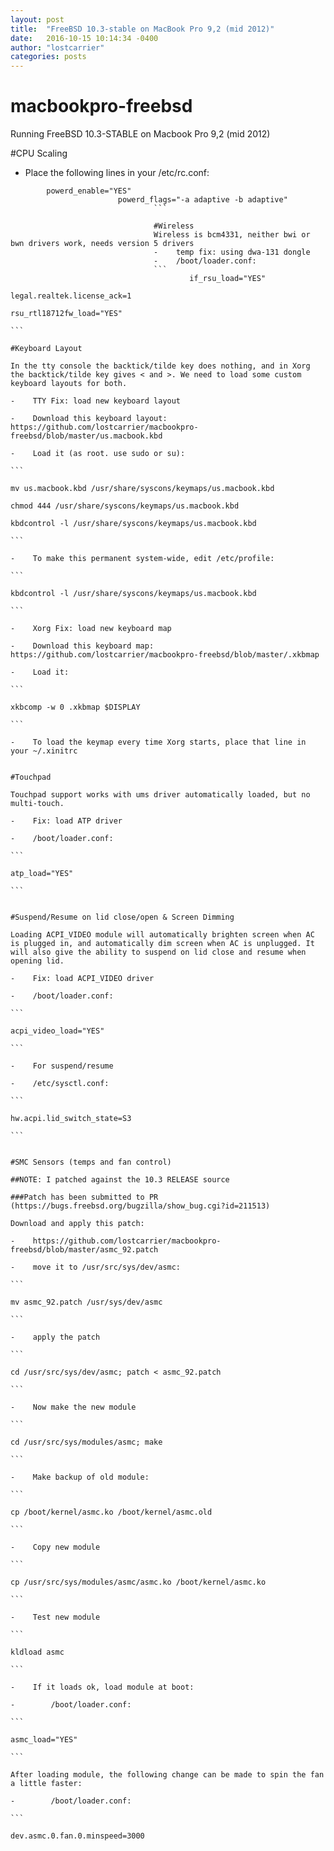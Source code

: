 ```yaml
---
layout: post
title:  "FreeBSD 10.3-stable on MacBook Pro 9,2 (mid 2012)"
date:   2016-10-15 10:14:34 -0400
author: "lostcarrier"
categories: posts
---
```


macbookpro-freebsd
==================
Running FreeBSD 10.3-STABLE on Macbook Pro 9,2 (mid 2012)

#CPU Scaling
-    Place the following lines in your /etc/rc.conf:
```
        powerd_enable="YES"
				        powerd_flags="-a adaptive -b adaptive"
								```

								#Wireless
								Wireless is bcm4331, neither bwi or bwn drivers work, needs version 5 drivers
								-    temp fix: using dwa-131 dongle
								-    /boot/loader.conf:
								```
								        if_rsu_load="YES"
												        legal.realtek.license_ack=1
																        rsu_rtl18712fw_load="YES"
																				```
																				#Keyboard Layout
																				In the tty console the backtick/tilde key does nothing, and in Xorg the backtick/tilde key gives < and >. We need to load some custom keyboard layouts for both.
																				-    TTY Fix: load new keyboard layout
																				-    Download this keyboard layout: https://github.com/lostcarrier/macbookpro-freebsd/blob/master/us.macbook.kbd
																				-    Load it (as root. use sudo or su):
																				```
																				        mv us.macbook.kbd /usr/share/syscons/keymaps/us.macbook.kbd
																								        chmod 444 /usr/share/syscons/keymaps/us.macbook.kbd
																												        kbdcontrol -l /usr/share/syscons/keymaps/us.macbook.kbd 
																																```
																																-    To make this permanent system-wide, edit /etc/profile:
																																```
																																         kbdcontrol -l /usr/share/syscons/keymaps/us.macbook.kbd
																																				 ```
																																				 -    Xorg Fix: load new keyboard map
																																				 -    Download this keyboard map: https://github.com/lostcarrier/macbookpro-freebsd/blob/master/.xkbmap
																																				 -    Load it:
																																				 ```
																																				         xkbcomp -w 0 .xkbmap $DISPLAY
																																								 ```
																																								 -    To load the keymap every time Xorg starts, place that line in your ~/.xinitrc

																																								 #Touchpad
																																								 Touchpad support works with ums driver automatically loaded, but no multi-touch.
																																								 -    Fix: load ATP driver
																																								 -    /boot/loader.conf:
																																								 ```    
																																								         atp_load="YES"
																																												 ```

																																												 #Suspend/Resume on lid close/open & Screen Dimming
																																												 Loading ACPI_VIDEO module will automatically brighten screen when AC is plugged in, and automatically dim screen when AC is unplugged. It will also give the ability to suspend on lid close and resume when opening lid.
																																												 -    Fix: load ACPI_VIDEO driver
																																												 -    /boot/loader.conf:
																																												 ```    
																																												         acpi_video_load="YES"
																																																 ```
																																																 -    For suspend/resume
																																																 -    /etc/sysctl.conf:
																																																 ``` 
																																																         hw.acpi.lid_switch_state=S3
																																																				 ``` 

																																																				 #SMC Sensors (temps and fan control)
																																																				 ##NOTE: I patched against the 10.3 RELEASE source
																																																				 ###Patch has been submitted to PR (https://bugs.freebsd.org/bugzilla/show_bug.cgi?id=211513)
																																																				 Download and apply this patch:
																																																				 -    https://github.com/lostcarrier/macbookpro-freebsd/blob/master/asmc_92.patch
																																																				 -    move it to /usr/src/sys/dev/asmc:
																																																				 ``` 
																																																				          mv asmc_92.patch /usr/sys/dev/asmc
																																																									``` 
																																																									-    apply the patch
																																																									``` 
																																																									         cd /usr/src/sys/dev/asmc; patch < asmc_92.patch
																																																													 ``` 
																																																													 -    Now make the new module
																																																													 ``` 
																																																													          cd /usr/src/sys/modules/asmc; make
																																																																		``` 
																																																																		-    Make backup of old module:
																																																																		``` 
																																																																		          cp /boot/kernel/asmc.ko /boot/kernel/asmc.old
																																																																							``` 
																																																																							-    Copy new module
																																																																							``` 
																																																																							          cp /usr/src/sys/modules/asmc/asmc.ko /boot/kernel/asmc.ko
																																																																												``` 
																																																																												-    Test new module
																																																																												``` 
																																																																												          kldload asmc
																																																																																	``` 
																																																																																	-    If it loads ok, load module at boot:
																																																																																	-        /boot/loader.conf:
																																																																																	```        
																																																																																	            asmc_load="YES"
																																																																																							```
																																																																																							     After loading module, the following change can be made to spin the fan a little faster:
																																																																																									 -        /boot/loader.conf:
																																																																																									 ``` 
																																																																																									              dev.asmc.0.fan.0.minspeed=3000


